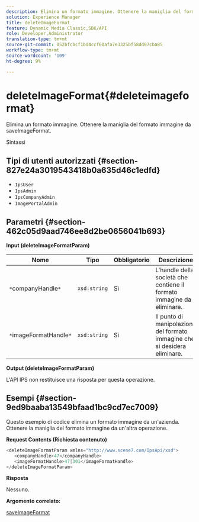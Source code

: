 ```yaml
---
description: Elimina un formato immagine. Ottenere la maniglia del formato immagine da saveImageFormat.
solution: Experience Manager
title: deleteImageFormat
feature: Dynamic Media Classic,SDK/API
role: Developer,Administrator
translation-type: tm+mt
source-git-commit: 052bfcbcf1bd4ccf60afa7e3325bf58dd07cba85
workflow-type: tm+mt
source-wordcount: '109'
ht-degree: 9%

---
```



# deleteImageFormat{#deleteimageformat}

Elimina un formato immagine. Ottenere la maniglia del formato immagine da saveImageFormat.

Sintassi

## Tipi di utenti autorizzati {#section-827e24a3019543418b0a635d46c1edfd}

* `IpsUser`
* `IpsAdmin`
* `IpsCompanyAdmin`
* `ImagePortalAdmin`

## Parametri {#section-462c05d9aad746ee8d2be0656041b693}

**Input (deleteImageFormatParam)**

| Nome | Tipo | Obbligatorio | Descrizione |
|---|---|---|---|
| `*`companyHandle`*` | `xsd:string` | Sì | L&#39;handle della società che contiene il formato immagine da eliminare. |
| `*`imageFormatHandle`*` | `xsd:string` | Sì | Il punto di manipolazione del formato immagine che si desidera eliminare. |

**Output (deleteImageFormatParam)**

L&#39;API IPS non restituisce una risposta per questa operazione.

## Esempi {#section-9ed9baaba13549bfaad1bc9cd7ec7009}

Questo esempio di codice elimina un formato immagine da un&#39;azienda. Ottenere la maniglia del formato immagine da un&#39;altra operazione.

**Request Contents (Richiesta contenuto)**

```java
<deleteImageFormatParam xmlns="http://www.scene7.com/IpsApi/xsd">
   <companyHandle>47</companyHandle>
   <imageFormatHandle>47|301</imageFormatHandle>
</deleteImageFormatParam>
```

**Risposta**

Nessuno.

**Argomento correlato:**

[saveImageFormat](../../../operations/c-operations-intro/c-methods/r-save-image-format.md#reference-d15c27f533ef41e38b54a539a304bd1d)
